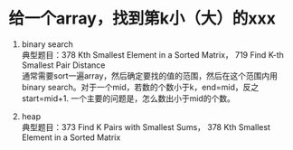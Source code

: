 # 给一个array，找到第k小（大）的xxx

1. binary search  
典型题目：378 Kth Smallest Element in a Sorted Matrix， 719 Find K-th Smallest Pair Distance  
通常需要sort一遍array，然后确定要找的值的范围，然后在这个范围内用binary search。对于一个mid，若数的个数小于k，end=mid，反之start=mid+1.
一个主要的问题是，怎么数出小于mid的个数。

2. heap  
典型题目：373 Find K Pairs with Smallest Sums， 378 Kth Smallest Element in a Sorted Matrix  
